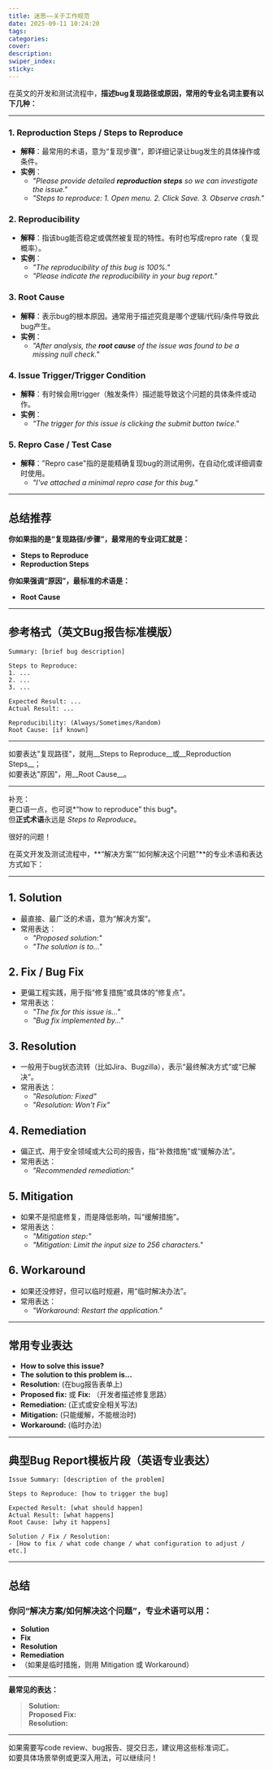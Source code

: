 ```yaml
---
title: 迷思——关于工作规范
date: 2025-09-11 10:24:20
tags:
categories:
cover:
description:
swiper_index:
sticky:
---
```


在英文的开发和测试流程中，**描述bug复现路径或原因，常用的专业名词主要有以下几种：**

---

### 1. **Reproduction Steps / Steps to Reproduce**
- **解释**：最常用的术语，意为“复现步骤”，即详细记录让bug发生的具体操作或条件。
- **实例**：
    - _"Please provide detailed **reproduction steps** so we can investigate the issue."_
    - _"Steps to reproduce: 1. Open menu. 2. Click Save. 3. Observe crash."_

### 2. **Reproducibility**
- **解释**：指该bug能否稳定或偶然被复现的特性。有时也写成repro rate（复现概率）。
- **实例**：
    - _"The reproducibility of this bug is 100%."_
    - _"Please indicate the reproducibility in your bug report."_

### 3. **Root Cause**
- **解释**：表示bug的根本原因。通常用于描述究竟是哪个逻辑/代码/条件导致此bug产生。
- **实例**：
    - _"After analysis, the **root cause** of the issue was found to be a missing null check."_

### 4. **Issue Trigger/Trigger Condition**
- **解释**：有时候会用trigger（触发条件）描述能导致这个问题的具体条件或动作。
- **实例**：
    - _"The trigger for this issue is clicking the submit button twice."_

### 5. **Repro Case / Test Case**
- **解释**："Repro case"指的是能精确复现bug的测试用例，在自动化或详细调查时使用。
    - _"I've attached a minimal repro case for this bug."_

---

## 总结推荐

**你如果指的是“复现路径/步骤”，最常用的专业词汇就是：**

- **Steps to Reproduce**
- **Reproduction Steps**

**你如果强调“原因”，最标准的术语是：**

- **Root Cause**

---

## 参考格式（英文Bug报告标准模版）

```text
Summary: [brief bug description]

Steps to Reproduce:
1. ...
2. ...
3. ...

Expected Result: ...
Actual Result: ...

Reproducibility: (Always/Sometimes/Random)
Root Cause: [if known]
```

---

如要表达"复现路径"，就用__Steps to Reproduce__或__Reproduction Steps__；  
如要表达"原因"，用__Root Cause__。

-----
补充：  
更口语一点，也可说*“how to reproduce” this bug*。  
但**正式术语**永远是 *Steps to Reproduce*。


很好的问题！

在英文开发及测试流程中，**“解决方案”“如何解决这个问题”**的专业术语和表达方式如下：

---

## 1. **Solution**

- 最直接、最广泛的术语，意为“解决方案”。
- 常用表达：
    - _"Proposed solution:"_  
    - _"The solution is to..."_

## 2. **Fix / Bug Fix**

- 更偏工程实践，用于指“修复措施”或具体的“修复点”。
- 常用表达：
    - _"The fix for this issue is..."_  
    - _"Bug fix implemented by..."_

## 3. **Resolution**

- 一般用于bug状态流转（比如Jira、Bugzilla），表示“最终解决方式”或“已解决”。
- 常用表达：
    - _"Resolution: Fixed"_  
    - _"Resolution: Won't Fix"_

## 4. **Remediation**

- 偏正式、用于安全领域或大公司的报告，指“补救措施”或“缓解办法”。
- 常用表达：
    - _"Recommended remediation:"_

## 5. **Mitigation**

- 如果不是彻底修复，而是降低影响，叫“缓解措施”。
- 常用表达：
    - _"Mitigation step:"_  
    - _"Mitigation: Limit the input size to 256 characters."_

## 6. **Workaround**

- 如果还没修好，但可以临时规避，用“临时解决办法”。
- 常用表达：
    - _"Workaround: Restart the application."_

---

## 常用专业表达

- **How to solve this issue?**
- **The solution to this problem is...**
- **Resolution:** (在bug报告表单上)
- **Proposed fix:** 或 **Fix:** （开发者描述修复思路）
- **Remediation:** (正式或安全相关写法)
- **Mitigation:** (只能缓解，不能根治时)
- **Workaround:** (临时办法)

---

## 典型Bug Report模板片段（英语专业表达）

```text
Issue Summary: [description of the problem]

Steps to Reproduce: [how to trigger the bug]

Expected Result: [what should happen]
Actual Result: [what happens]
Root Cause: [why it happens]

Solution / Fix / Resolution:
- [How to fix / what code change / what configuration to adjust / etc.]
```

---

## 总结

### 你问“解决方案/如何解决这个问题”，专业术语可以用：

- **Solution**
- **Fix**
- **Resolution**
- **Remediation**
- （如果是临时措施，则用 Mitigation 或 Workaround）

---

**最常见的表达：**

> **Solution:**  
> **Proposed Fix:**  
> **Resolution:**  

---

如果需要写code review、bug报告、提交日志，建议用这些标准词汇。  
如要具体场景举例或更深入用法，可以继续问！